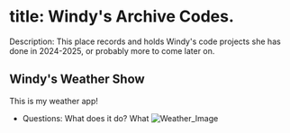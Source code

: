# title: Windy's Archive Codes.
Description: This place records and holds Windy's code projects she has done in 2024-2025, or probably more to come later on.


## Windy's Weather Show
This is my weather app! 
+ Questions: What does it do?
What
![Weather_Image](https://github.com/user-attachments/assets/bbaf9a31-b463-437b-a364-a7a7dd993039)    
